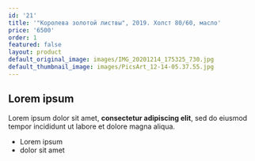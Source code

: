```yaml
---
id: '21'
title: '"Королева золотой листвы", 2019. Холст 80/60, масло'
price: '6500'
order: 1
featured: false
layout: product
default_original_image: images/IMG_20201214_175325_730.jpg
default_thumbnail_image: images/PicsArt_12-14-05.37.55.jpg
---
```

## Lorem ipsum

Lorem ipsum dolor sit amet, **consectetur adipiscing elit**, sed do eiusmod tempor incididunt ut labore et dolore magna aliqua.

- Lorem ipsum
- dolor sit amet